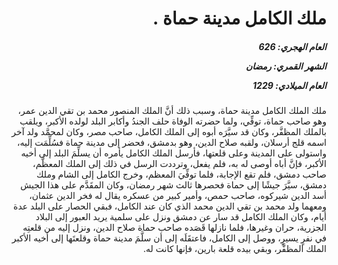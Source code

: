 <h1 dir="rtl">ملك الكامل مدينة حماة .</h1>

<h5 dir="rtl">العام الهجري:  626

الشهر القمري: رمضان

العام الميلادي: 1229</h5>

<p dir="rtl">ملك الملك الكامل مدينة حماة، وسبب ذلك أنَّ الملك المنصور محمد بن تقي الدين عمر، وهو صاحب حماة، توفِّي، ولما حضرته الوفاة حلف الجندُ وأكابر البلد لولده الأكبر، ويلقب بالملك المظفَّر، وكان قد سيَّرَه أبوه إلى الملك الكامل، صاحب مصر، وكان لمحمَّد ولد آخر اسمه قلج أرسلان، ولقبه صلاح الدين، وهو بدمشق، فحضر إلى مدينة حماة فسُلِّمَت إليه، واستولى على المدينة وعلى قلعتها، فأرسل الملك الكامل يأمره أن يسلِّمَ البلد إلى أخيه الأكبر، فإنَّ أباه أوصى له به، فلم يفعل، وترددت الرسل في ذلك إلى الملك المعظَّم، صاحب دمشق، فلم تقع الإجابة، فلما توفِّيَ المعظم، وخرج الكامل إلى الشام وملك دمشق، سيَّرَ جيشًا إلى حماة فحصرها ثالث شهر رمضان، وكان المقَدَّم على هذا الجيش أسد الدين شيركوه، صاحب حمص، وأمير كبير من عسكره يقال له فخر الدين عثمان، ومعهما ولد محمد بن تقي الدين محمد الذي كان عند الكامل، فبقي الحصار على البلد عدة أيام، وكان الملك الكامل قد سار عن دمشق ونزل على سلمية يريد العبور إلى البلاد الجزرية، حران وغيرها، فلما نازلها قَصَده صاحب حماة صلاح الدين، ونزل إليه من قلعتِه في نفرٍ يسيرٍ، ووصل إلى الكامل، فاعتقَلَه إلى أن سلَّمَ مدينة حماة وقلعتَها إلى أخيه الأكبر الملك المظفَّر، وبقي بيده قلعة بارين، فإنها كانت له.</p></br>
